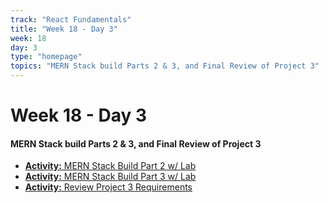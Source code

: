 ```yaml
---
track: "React Fundamentals"
title: "Week 18 - Day 3"
week: 18
day: 3
type: "homepage"
topics: "MERN Stack build Parts 2 & 3, and Final Review of Project 3"
---
```


# Week 18 - Day 3

#### MERN Stack build Parts 2 & 3, and Final Review of Project 3

- [**Activity:** MERN Stack Build Part 2 w/ Lab](/react-fundamentals/week-18/day-3/lecture-materials/mern-stack-build-part-2)
- [**Activity:** MERN Stack Build Part 3 w/ Lab](/react-fundamentals/week-18/day-3/lecture-materials/mern-stack-build-part-3)
- [**Activity:** Review Project 3 Requirements](/unit-projects/unit-three-project-requirements)
